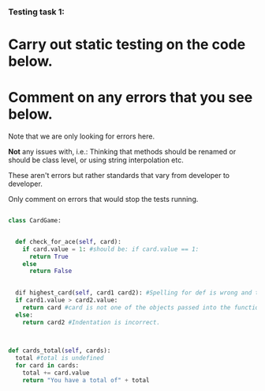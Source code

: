 ### Testing task 1:

# Carry out static testing on the code below.
# Comment on any errors that you see below.

Note that we are only looking for errors here.

**Not** any issues with, i.e.: 
Thinking that methods should be renamed or should be class level, or using string interpolation etc. 

These aren't errors but rather standards that vary from developer to developer. 

Only comment on errors that would stop the tests running.

```python

class CardGame:


  def check_for_ace(self, card):
    if card.value = 1: #should be: if card.value == 1:
      return True
    else
      return False
   

  dif highest_card(self, card1 card2): #Spelling for def is wrong and there is a comma missing between card1 and card2.
  if card1.value > card2.value:
    return card #card is not one of the objects passed into the function, it should be card1.
  else:
    return card2 #Indentation is incorrect.
  


def cards_total(self, cards):
  total #total is undefined
  for card in cards:
    total += card.value
    return "You have a total of" + total
  
```
